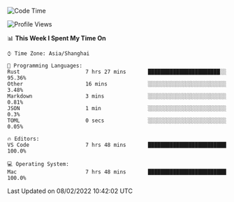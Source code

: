 <!--START_SECTION:waka-->
![Code Time](http://img.shields.io/badge/Code%20Time-977%20hrs%205%20mins-blue)

![Profile Views](http://img.shields.io/badge/Profile%20Views-47-blue)

📊 **This Week I Spent My Time On** 

```text
⌚︎ Time Zone: Asia/Shanghai

💬 Programming Languages: 
Rust                     7 hrs 27 mins       ███████████████████████░░   95.36% 
Other                    16 mins             ░░░░░░░░░░░░░░░░░░░░░░░░░   3.48% 
Markdown                 3 mins              ░░░░░░░░░░░░░░░░░░░░░░░░░   0.81% 
JSON                     1 min               ░░░░░░░░░░░░░░░░░░░░░░░░░   0.3% 
TOML                     0 secs              ░░░░░░░░░░░░░░░░░░░░░░░░░   0.05%

🔥 Editors: 
VS Code                  7 hrs 48 mins       █████████████████████████   100.0%

💻 Operating System: 
Mac                      7 hrs 48 mins       █████████████████████████   100.0%

```


 Last Updated on 08/02/2022 10:42:02 UTC
<!--END_SECTION:waka-->
